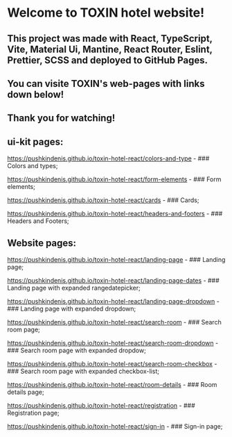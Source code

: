 # Welcome to TOXIN hotel website!

## This project was made with React, TypeScript, Vite, Material Ui, Mantine, React Router, Eslint, Prettier, SCSS and deployed to GitHub Pages.

## You can visite TOXIN's web-pages with links down below!

## Thank you for watching!

## ui-kit pages:

<https://pushkindenis.github.io/toxin-hotel-react/colors-and-type> - ### Colors and types;

<https://pushkindenis.github.io/toxin-hotel-react/form-elements> - ### Form elements;

<https://pushkindenis.github.io/toxin-hotel-react/cards> - ### Cards;

<https://pushkindenis.github.io/toxin-hotel-react/headers-and-footers> - ### Headers and Footers;

## Website pages:

<https://pushkindenis.github.io/toxin-hotel-react/landing-page> - ### Landing page;

<https://pushkindenis.github.io/toxin-hotel-react/landing-page-dates> - ### Landing page with expanded rangedatepicker;

<https://pushkindenis.github.io/toxin-hotel-react/landing-page-dropdown> - ### Landing page with expanded dropdown;

<https://pushkindenis.github.io/toxin-hotel-react/search-room> - ### Search room page;

<https://pushkindenis.github.io/toxin-hotel-react/search-room-dropdown> - ### Search room page with expanded dropdow;

<https://pushkindenis.github.io/toxin-hotel-react/search-room-checkbox> - ### Search room page with expanded checkbox-list;

<https://pushkindenis.github.io/toxin-hotel-react/room-details> - ### Room details page;

<https://pushkindenis.github.io/toxin-hotel-react/registration> - ### Registration page;

<https://pushkindenis.github.io/toxin-hotel-react/sign-in> - ### Sign-in page;
